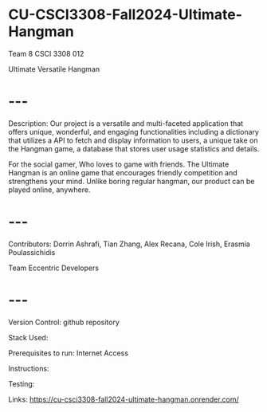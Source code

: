 # CU-CSCI3308-Fall2024-Ultimate-Hangman
Team 8 CSCI 3308 012

Ultimate Versatile Hangman

# --- #

Description: Our project is a versatile and multi-faceted application that offers unique, wonderful, and engaging functionalities including a dictionary that utilizes a API to fetch and display information to users, a unique take on the Hangman game, a database that stores user usage statistics and details.

For the social gamer, Who loves to game with friends. The Ultimate Hangman is an online game that encourages friendly competition and strengthens your mind. Unlike boring regular hangman, our product can be played online, anywhere.

# --- #

Contributors: Dorrin Ashrafi, Tian Zhang, Alex Recana, Cole Irish, Erasmia Poulassichidis

Team Eccentric Developers

# --- #

Version Control: github repository

Stack Used: 

Prerequisites to run: Internet Access

Instructions:

Testing:

Links: https://cu-csci3308-fall2024-ultimate-hangman.onrender.com/